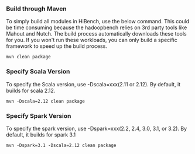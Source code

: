 ### Build through Maven ###
To simply build all modules in HiBench, use the below command. This could be time consuming because the hadoopbench relies on 3rd party tools like Mahout and Nutch. The build process automatically downloads these tools for you. If you won't run these workloads, you can only build a specific framework to speed up the build process.

    mvn clean package


### Specify Scala Version ###
To specify the Scala version, use -Dscala=xxx(2.11 or 2.12). By default, it builds for scala 2.12.

    mvn -Dscala=2.12 clean package


### Specify Spark Version ###
To specify the spark version, use -Dspark=xxx(2.2, 2.4, 3.0, 3.1, or 3.2). By default, it builds for spark 3.1

    mvn -Dspark=3.1 -Dscala=2.12 clean package
